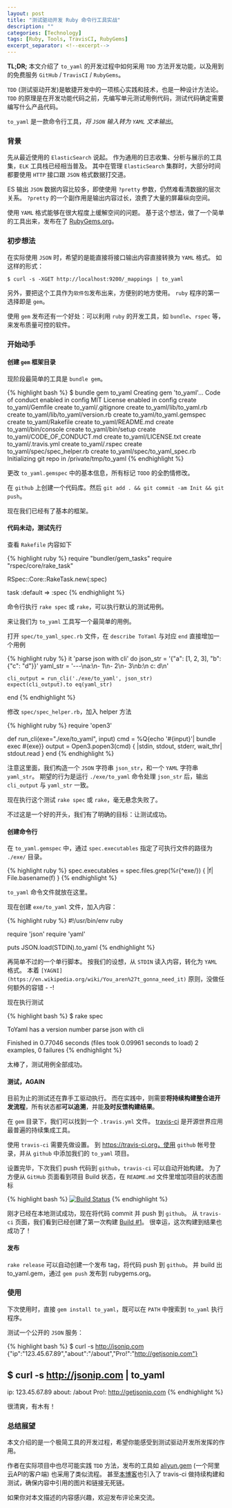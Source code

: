 ```yaml
---
layout: post
title: "测试驱动开发 Ruby 命令行工具实战"
description: ""
categories: [Technology]
tags: [Ruby, Tools, TravisCI, RubyGems]
excerpt_separator: <!--excerpt-->
---
```


**TL;DR;**
本文介绍了 `to_yaml` 的开发过程中如何采用 `TDD` 方法开发功能，以及用到的免费服务 `GitHub` / `TravisCI` / `RubyGems`。

`TDD` (测试驱动开发)是敏捷开发中的一项核心实践和技术，也是一种设计方法论。
`TDD` 的原理是在开发功能代码之前，先编写单元测试用例代码，测试代码确定需要编写什么产品代码。

`to_yaml` 是一款命令行工具，*将 `JSON` 输入转为 `YAML` 文本输出*。

<!--excerpt-->

### 背景

先从最近使用的 `ElasticSearch` 说起。
作为通用的日志收集、分析与展示的工具集，`ELK` 工具栈已经相当普及。
其中在管理 `ElasticSearch` 集群时，大部分时间都要使用 `HTTP` 接口跟 `JSON` 格式数据打交道。

ES 输出 `JSON` 数据内容比较多，即使使用 `?pretty` 参数，仍然难看清数据的层次关系。
`?pretty` 的一个副作用是输出内容过长，浪费了大量的屏幕纵向空间。

使用 `YAML` 格式能够在很大程度上缓解空间的问题。
基于这个想法，做了一个简单的工具出来，发布在了 [RubyGems.org](https://rubygems.org)。

### 初步想法

在实际使用 `JSON` 时，希望的是能直接将接口输出内容直接转换为 `YAML` 格式。
如这样的形式：

    $ curl -s -XGET http://localhost:9200/_mappings | to_yaml

另外，要把这个工具作为`软件包`发布出来，方便别的地方使用。
`ruby` 程序的第一选择即是 `gem`。

使用 `gem` 发布还有一个好处：可以利用 `ruby` 的开发工具，如 `bundle`、`rspec` 等，来发布质量可控的软件。

### 开始动手

#### 创建 `gem` 框架目录

现阶段最简单的工具是 `bundle gem`。

{% highlight bash %}
$ bundle gem to_yaml
Creating gem 'to_yaml'...
Code of conduct enabled in config
MIT License enabled in config
      create  to_yaml/Gemfile
      create  to_yaml/.gitignore
      create  to_yaml/lib/to_yaml.rb
      create  to_yaml/lib/to_yaml/version.rb
      create  to_yaml/to_yaml.gemspec
      create  to_yaml/Rakefile
      create  to_yaml/README.md
      create  to_yaml/bin/console
      create  to_yaml/bin/setup
      create  to_yaml/CODE_OF_CONDUCT.md
      create  to_yaml/LICENSE.txt
      create  to_yaml/.travis.yml
      create  to_yaml/.rspec
      create  to_yaml/spec/spec_helper.rb
      create  to_yaml/spec/to_yaml_spec.rb
Initializing git repo in /private/tmp/to_yaml
{% endhighlight %}

更改 `to_yaml.gemspec` 中的基本信息，所有标记 `TODO` 的全酌情修改。

在 `github` 上创建一个代码库。然后
`git add . && git commit -am Init && git push`。

现在我们已经有了基本的框架。

#### **代码未动，测试先行**

查看 `Rakefile` 内容如下

{% highlight ruby %}
require "bundler/gem_tasks"
require "rspec/core/rake_task"

RSpec::Core::RakeTask.new(:spec)

task :default => :spec
{% endhighlight %}

命令行执行 `rake spec` 或 `rake`，可以执行默认的测试用例。

来让我们为 `to_yaml` 工具写一个最简单的用例。

打开 `spec/to_yaml_spec.rb` 文件，在 `describe ToYaml` 与对应 `end` 直接增加一个用例

{% highlight ruby %}
  it 'parse json with cli' do
    json_str = '{"a": [1, 2, 3], "b": {"c": "d"}}'
    yaml_str = '---\na:\n- 1\n- 2\n- 3\nb:\n  c: d\n'

    cli_output = run_cli('./exe/to_yaml', json_str)
    expect(cli_output).to eq(yaml_str)
  end
{% endhighlight %}

修改 `spec/spec_helper.rb`，加入 helper 方法

{% highlight ruby %}
require 'open3'

def run_cli(exe="./exe/to_yaml", input)
  cmd = %Q{echo \'#{input}\'| bundle exec #{exe}}
  output = Open3.popen3(cmd) { |stdin, stdout, stderr, wait_thr| stdout.read }
end
{% endhighlight %}

注意这里面，我们构造一个 `JSON` 字符串 `json_str`，和一个 `YAML` 字符串 `yaml_str`。
期望的行为是运行 `./exe/to_yaml` 命令处理 `json_str` 后，输出 `cli_output` 与 `yaml_str` 一致。

现在执行这个测试 `rake spec` 或 `rake`，毫无悬念失败了。

不过这是一个好的开头，我们有了明确的目标：让测试成功。

#### 创建命令行

在 `to_yaml.gemspec` 中，通过 `spec.executables` 指定了可执行文件的路径为 `./exe/` 目录。

{% highlight ruby %}
  spec.executables   = spec.files.grep(%r{^exe/}) { |f| File.basename(f) }
{% endhighlight %}

`to_yaml` 命令文件就放在这里。

现在创建 `exe/to_yaml` 文件，加入内容：

{% highlight ruby %}
#!/usr/bin/env ruby

require 'json'
require 'yaml'

puts JSON.load(STDIN).to_yaml
{% endhighlight %}

再简单不过的一个单行脚本。
按我们的设想，从 `STDIN` 读入内容，转化为 `YAML` 格式。
本着 `[YAGNI](https://en.wikipedia.org/wiki/You_aren%27t_gonna_need_it)` 原则，没做任何额外的容错 - -!

现在执行测试

{% highlight bash %}
$ rake spec

ToYaml
  has a version number
  parse json with cli

Finished in 0.77046 seconds (files took 0.09961 seconds to load)
2 examples, 0 failures
{% endhighlight %}

太棒了，测试用例全部成功。

#### 测试，**AGAIN**

目前为止的测试还在靠手工驱动执行。
而在实践中，则需要**将持续构建整合进开发流程**，所有状态都**可以追溯**，并能**及时反馈构建结果**。

在 `gem` 目录下，我们可以找到一个 `.travis.yml` 文件。
[travis-ci](https://travis-ci.org) 是开源世界应用最普遍的持续集成工具。

使用 `travis-ci` 需要先做设置。
到 https://travis-ci.org，使用 `github` 帐号登录，并从 `github` 中添加我们的 `to_yaml` 项目。

设置完毕，下次我们 push 代码到 `github`，`travis-ci` 可以自动开始构建。
为了方便从 `GitHub` 页面看到项目 Build 状态，在 `README.md` 文件里增加项目的状态图标

{% highlight bash %}
[![Build Status](https://travis-ci.org/Lax/to_yaml.svg?branch=master)](https://travis-ci.org/Lax/to_yaml)
{% endhighlight %}

刚才已经在本地测试成功，现在将代码 commit 并 push 到 `github`。
从 `travis-ci` 页面，我们看到已经创建了第一次构建 [Build #1](https://travis-ci.org/Lax/to_yaml/builds/71275189)。
很幸运，这次构建到结果也成功了！

#### 发布

`rake release` 可以自动创建一个发布 tag，将代码 push 到 `github`。
并 build 出 to_yaml.gem，通过 `gem push` 发布到 rubygems.org。

### 使用

下次使用时，直接 `gem install to_yaml`，既可以在 `PATH` 中搜索到 `to_yaml` 执行程序。

测试一个公开的 `JSON` 服务：

{% highlight bash %}
$ curl -s http://jsonip.com
{"ip":"123.45.67.89","about":"/about","Pro!":"http://getjsonip.com"}

$ curl -s http://jsonip.com | to_yaml
---
ip: 123.45.67.89
about: /about
Pro!: http://getjsonip.com
{% endhighlight %}

很清爽，有木有！

### 总结展望

本文介绍的是一个极简工具的开发过程，希望你能感受到测试驱动开发所发挥的作用。

作者在实际项目中也尽可能实践 `TDD` 方法，发布的工具如 [aliyun.gem](https://github.com/Lax/aliyun) (一个阿里云API的客户端) 也采用了类似流程。
甚至[本博客](https://blog.liulantao.com)也引入了 travis-ci 做持续构建和测试，确保内容中引用的图片和链接无死链。

如果你对本文描述的内容感兴趣，欢迎发布评论来交流。
